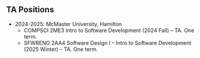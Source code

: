 ## TA Positions
* 2024-2025: McMaster University, Hamilton  
  * COMPSCI 2ME3 Intro to Software Development (2024 Fall) – TA. One term.  
  * SFWRENG 2AA4 Software Design I – Intro to Software Development (2025 Winter) – TA. One term.

